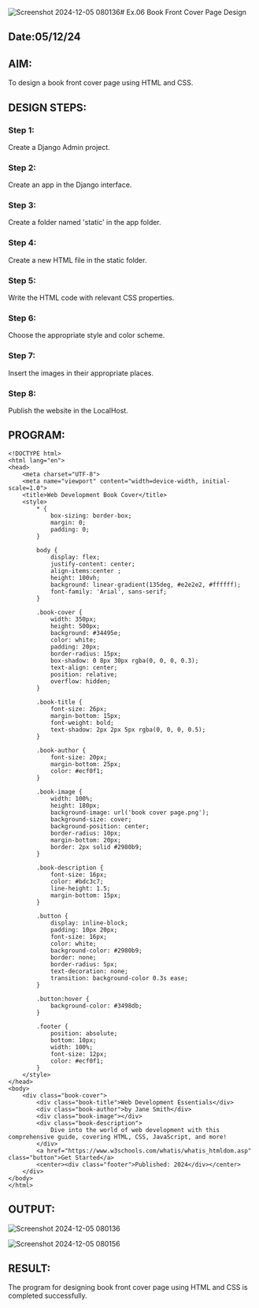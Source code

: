 ![Screenshot 2024-12-05 080136](https://github.com/user-attachments/assets/7c4b7d6c-8577-4fb0-ac5e-9f104a5c74e5)# Ex.06 Book Front Cover Page Design
## Date:05/12/24

## AIM:
To design a book front cover page using HTML and CSS.

## DESIGN STEPS:

### Step 1:
Create a Django Admin project.

### Step 2:
Create an app in the Django interface.

### Step 3:
Create a folder named 'static' in the app folder.

### Step 4:
Create a new HTML file in the static folder.

### Step 5:
Write the HTML code with relevant CSS properties.

### Step 6:
Choose the appropriate style and color scheme.

### Step 7:
Insert the images in their appropriate places.

### Step 8:
Publish the website in the LocalHost.

## PROGRAM:
```
<!DOCTYPE html>
<html lang="en">
<head>
    <meta charset="UTF-8">
    <meta name="viewport" content="width=device-width, initial-scale=1.0">
    <title>Web Development Book Cover</title>
    <style>
        * {
            box-sizing: border-box;
            margin: 0;
            padding: 0;
        }

        body {
            display: flex;
            justify-content: center;
            align-items:center ;
            height: 100vh;
            background: linear-gradient(135deg, #e2e2e2, #ffffff);
            font-family: 'Arial', sans-serif;
        }

        .book-cover {
            width: 350px;
            height: 500px;
            background: #34495e;
            color: white;
            padding: 20px;
            border-radius: 15px;
            box-shadow: 0 8px 30px rgba(0, 0, 0, 0.3);
            text-align: center;
            position: relative;
            overflow: hidden;
        }

        .book-title {
            font-size: 26px;
            margin-bottom: 15px;
            font-weight: bold;
            text-shadow: 2px 2px 5px rgba(0, 0, 0, 0.5);
        }

        .book-author {
            font-size: 20px;
            margin-bottom: 25px;
            color: #ecf0f1;
        }

        .book-image {
            width: 100%;
            height: 180px;
            background-image: url('book cover page.png');
            background-size: cover;
            background-position: center;
            border-radius: 10px;
            margin-bottom: 20px;
            border: 2px solid #2980b9;
        }

        .book-description {
            font-size: 16px;
            color: #bdc3c7;
            line-height: 1.5;
            margin-bottom: 15px;
        }

        .button {
            display: inline-block;
            padding: 10px 20px;
            font-size: 16px;
            color: white;
            background-color: #2980b9;
            border: none;
            border-radius: 5px;
            text-decoration: none;
            transition: background-color 0.3s ease;
        }

        .button:hover {
            background-color: #3498db;
        }

        .footer {
            position: absolute;
            bottom: 10px;
            width: 100%;
            font-size: 12px;
            color: #ecf0f1;
        }
    </style>
</head>
<body>
    <div class="book-cover">
        <div class="book-title">Web Development Essentials</div>
        <div class="book-author">by Jane Smith</div>
        <div class="book-image"></div>
        <div class="book-description">
            Dive into the world of web development with this comprehensive guide, covering HTML, CSS, JavaScript, and more!
        </div>
        <a href="https://www.w3schools.com/whatis/whatis_htmldom.asp" class="button">Get Started</a>
        <center><div class="footer">Published: 2024</div></center>
    </div>
</body>
</html>
```


## OUTPUT:

![Screenshot 2024-12-05 080136](https://github.com/user-attachments/assets/1c50cb93-9feb-45bb-a668-682d56c4ed93)

![Screenshot 2024-12-05 080156](https://github.com/user-attachments/assets/ebe88872-d828-48d5-b2b8-bd0f8b3b86bb)

## RESULT:
The program for designing book front cover page using HTML and CSS is completed successfully.
